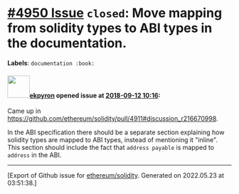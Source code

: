 # [\#4950 Issue](https://github.com/ethereum/solidity/issues/4950) `closed`: Move mapping from solidity types to ABI types in the documentation.
**Labels**: `documentation :book:`


#### <img src="https://avatars.githubusercontent.com/u/1347491?v=4" width="50">[ekpyron](https://github.com/ekpyron) opened issue at [2018-09-12 10:16](https://github.com/ethereum/solidity/issues/4950):

Came up in https://github.com/ethereum/solidity/pull/4911#discussion_r216670998.

In the ABI specification there should be a separate section explaining how solidity types are mapped to ABI types, instead of mentioning it "inline".
This section should include the fact that ``address payable`` is mapped to ``address`` in the ABI.




-------------------------------------------------------------------------------



[Export of Github issue for [ethereum/solidity](https://github.com/ethereum/solidity). Generated on 2022.05.23 at 03:51:38.]
